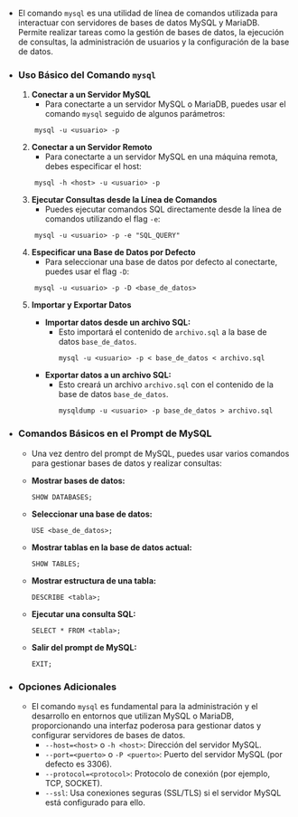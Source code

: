 - El comando `mysql` es una utilidad de línea de comandos utilizada para interactuar con servidores de bases de datos MySQL y MariaDB. Permite realizar tareas como la gestión de bases de datos, la ejecución de consultas, la administración de usuarios y la configuración de la base de datos.
- ### Uso Básico del Comando `mysql`

	1. **Conectar a un Servidor MySQL**
		- Para conectarte a un servidor MySQL o MariaDB, puedes usar el comando `mysql` seguido de algunos parámetros:
	```
		mysql -u <usuario> -p
	```
	2. **Conectar a un Servidor Remoto**
		- Para conectarte a un servidor MySQL en una máquina remota, debes especificar el host:
	```
		mysql -h <host> -u <usuario> -p
	```
	3. **Ejecutar Consultas desde la Línea de Comandos**
		- Puedes ejecutar comandos SQL directamente desde la línea de comandos utilizando el flag `-e`:
	```
		mysql -u <usuario> -p -e "SQL_QUERY"
	```
	4. **Especificar una Base de Datos por Defecto**
		- Para seleccionar una base de datos por defecto al conectarte, puedes usar el flag `-D`:
	```
		mysql -u <usuario> -p -D <base_de_datos>
	```
	5. **Importar y Exportar Datos**
	
		- **Importar datos desde un archivo SQL:**
		    - Esto importará el contenido de `archivo.sql` a la base de datos `base_de_datos`.
				```
			    mysql -u <usuario> -p < base_de_datos < archivo.sql
				```
		- **Exportar datos a un archivo SQL:**
			- Esto creará un archivo `archivo.sql` con el contenido de la base de datos `base_de_datos`.
				```
				mysqldump -u <usuario> -p base_de_datos > archivo.sql
				```
- ### Comandos Básicos en el Prompt de MySQL

	- Una vez dentro del prompt de MySQL, puedes usar varios comandos para gestionar bases de datos y realizar consultas:
	
	- **Mostrar bases de datos:**
	        
	    `SHOW DATABASES;`
	    
	- **Seleccionar una base de datos:**
	    
	    `USE <base_de_datos>;`
	    
	- **Mostrar tablas en la base de datos actual:**
	        
	    `SHOW TABLES;`
	    
	- **Mostrar estructura de una tabla:**
	        
	    `DESCRIBE <tabla>;`
	    
	- **Ejecutar una consulta SQL:**
	          
	    `SELECT * FROM <tabla>;`
	    
	- **Salir del prompt de MySQL:**
	      
	    `EXIT;`
- ### Opciones Adicionales
	- El comando `mysql` es fundamental para la administración y el desarrollo en entornos que utilizan MySQL o MariaDB, proporcionando una interfaz poderosa para gestionar datos y configurar servidores de bases de datos.
		- `--host=<host>` o `-h <host>`: Dirección del servidor MySQL.
		- `--port=<puerto>` o `-P <puerto>`: Puerto del servidor MySQL (por defecto es 3306).
		- `--protocol=<protocol>`: Protocolo de conexión (por ejemplo, TCP, SOCKET).
		- `--ssl`: Usa conexiones seguras (SSL/TLS) si el servidor MySQL está configurado para ello.


	
	    
	
	
	
